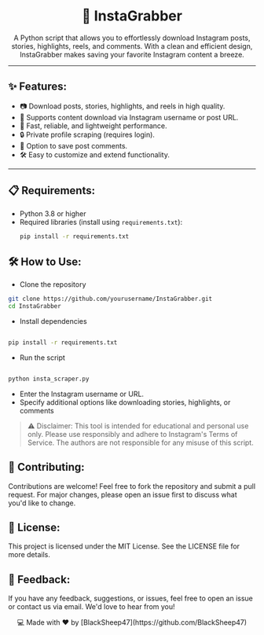 <h1 align="center">📸 InstaGrabber</h1>
<div align="center">
A Python script that allows you to effortlessly download Instagram posts, stories, highlights, reels, and comments. With a clean and efficient design, InstaGrabber makes saving your favorite Instagram content a breeze.  
</div>

---

<h2>✨ Features:</h2>

- 📷 Download posts, stories, highlights, and reels in high quality.  
- 🔗 Supports content download via Instagram username or post URL.  
- 🚀 Fast, reliable, and lightweight performance.  
- 🔒 Private profile scraping (requires login).  
- 📝 Option to save post comments.  
- 🛠️ Easy to customize and extend functionality.  

---

<h2>📋 Requirements:</h2>

- Python 3.8 or higher  
- Required libraries (install using `requirements.txt`):
  ```bash
  pip install -r requirements.txt


<h2>🛠️ How to Use:</h2>

- Clone the repository

```bash
git clone https://github.com/yourusername/InstaGrabber.git
cd InstaGrabber

```
- Install dependencies

```bash

pip install -r requirements.txt

```
- Run the script

```bash

python insta_scraper.py

```

- Enter the Instagram username or URL.
- Specify additional options like downloading stories, highlights, or comments

> ⚠️ Disclaimer:
> This tool is intended for educational and personal use only. Please use responsibly and adhere to Instagram's Terms of Service.
> The authors are not responsible for any misuse of this script.

<h2>🌟 Contributing:</h2>

Contributions are welcome! Feel free to fork the repository and submit a pull request. For major changes, please open an issue first to discuss what you'd like to change.

<h2>📄 License:</h2>

This project is licensed under the MIT License. See the LICENSE file for more details.

<h2>💬 Feedback:</h2>

If you have any feedback, suggestions, or issues, feel free to open an issue or contact us via email. We'd love to hear from you!

<div align="center"> 💻 Made with ❤️ by [BlackSheep47](https://github.com/BlackSheep47) </div>




